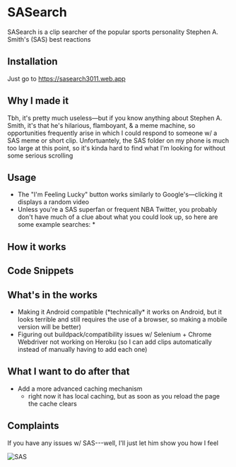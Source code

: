 # SASearch
SASearch is a clip searcher of the popular sports personality Stephen A. Smith's (SAS) best reactions

## Installation
Just go to https://sasearch3011.web.app

## Why I made it
Tbh, it's pretty much useless—but if you know anything about Stephen A. Smith, it's that he's hilarious, flamboyant, & a meme machine, so opportunities frequently arise in which I could respond to someone w/ a SAS meme or short clip. Unfortuantely, the SAS folder on my phone is much too large at this point, so it's kinda hard to find what I'm looking for without some serious scrolling 

## Usage
- The "I'm Feeling Lucky" button works similarly to Google's—clicking it displays a random video 
- Unless you're a SAS superfan or frequent NBA Twitter, you probably don't have much of a clue about what you could look up, so here are some example searches:
    * 

## How it works

## Code Snippets

## What's in the works
- Making it Android compatible (\*technically* it works on Android, but it looks terrible and still requires the use of a browser, so making a mobile version will be better) 
- Figuring out buildpack/compatibility issues w/ Selenium + Chrome Webdriver not working on Heroku (so I can add clips automatically instead of manually having to add each one)

## What I want to do after that
- Add a more advanced caching mechanism
    * right now it has local caching, but as soon as you reload the page the cache clears

## Complaints
If you have any issues w/ SAS---well, I'll just let him show you how I feel

![SAS](https://screenrec.com/share/egihlIsH73)